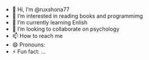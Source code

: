- 👋 Hi, I’m @ruxshona77
- 👀 I’m interested in reading books and programmimg
- 🌱 I’m currently learning Enlish
- 💞️ I’m looking to collaborate on psychology
- 📫 How to reach me 
- 😄 Pronouns: 
- ⚡ Fun fact: ...

<!---
ruxshona77/ruxshona77 is a ✨ special ✨ repository because its `README.md` (this file) appears on your GitHub profile.
You can click the Preview link to take a look at your changes.
--->
